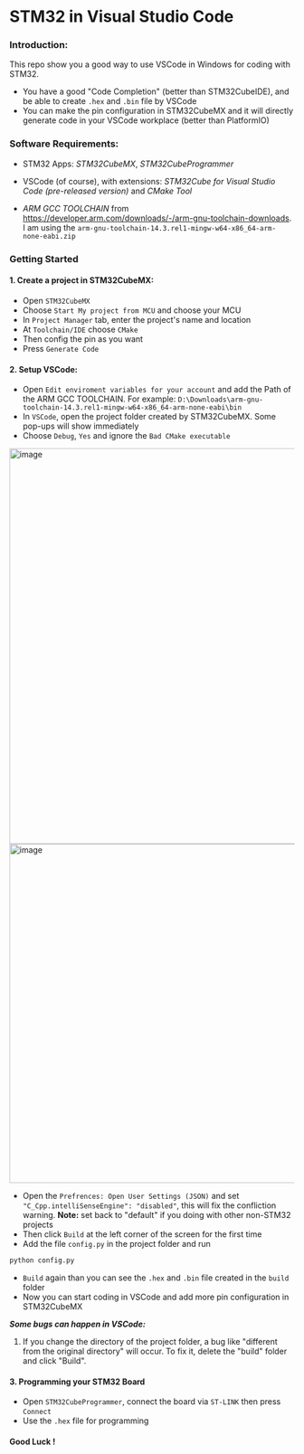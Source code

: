 # STM32 in Visual Studio Code

### Introduction:

This repo show you a good way to use VSCode in Windows for coding with STM32.

- You have a good "Code Completion" (better than STM32CubeIDE), and be able to create `.hex` and `.bin` file by VSCode
- You can make the pin configuration in STM32CubeMX and it will directly generate code in your VSCode workplace (better than PlatformIO)

### Software Requirements:

- STM32 Apps: _STM32CubeMX_, _STM32CubeProgrammer_
- VSCode (of course), with extensions: _STM32Cube for Visual Studio Code (pre-released version)_ and _CMake Tool_

- _ARM GCC TOOLCHAIN_ from https://developer.arm.com/downloads/-/arm-gnu-toolchain-downloads. I am using the `arm-gnu-toolchain-14.3.rel1-mingw-w64-x86_64-arm-none-eabi.zip`

### Getting Started

#### 1. Create a project in STM32CubeMX:

- Open `STM32CubeMX`
- Choose `Start My project from MCU` and choose your MCU
- In `Project Manager` tab, enter the project's name and location
- At `Toolchain/IDE` choose `CMake`
- Then config the pin as you want
- Press `Generate Code`

#### 2. Setup VSCode:

- Open `Edit enviroment variables for your account` and add the Path of the ARM GCC TOOLCHAIN. For example: `D:\Downloads\arm-gnu-toolchain-14.3.rel1-mingw-w64-x86_64-arm-none-eabi\bin`
- In `VSCode`, open the project folder created by STM32CubeMX. Some pop-ups will show immediately
- Choose `Debug`, `Yes` and ignore the `Bad CMake executable`

<img width="700" alt="image" src="https://github.com/user-attachments/assets/14521847-f4c8-4f51-b245-b81e0a661e70" />

<img width="600" alt="image" src="https://github.com/user-attachments/assets/5b919b3e-e069-4223-b15d-a1bd9f9370b4" />

- Open the `Prefrences: Open User Settings (JSON)` and set `"C_Cpp.intelliSenseEngine": "disabled"`, this will fix the confliction warning. **Note:** set back to "default" if you doing with other non-STM32 projects
- Then click `Build` at the left corner of the screen for the first time
- Add the file `config.py` in the project folder and run

```bash
python config.py
```

- `Build` again than you can see the `.hex` and `.bin` file created in the `build` folder
- Now you can start coding in VSCode and add more pin configuration in STM32CubeMX

**_Some bugs can happen in VSCode:_**
1. If you change the directory of the project folder, a bug like "different from the original directory" will occur. To fix it, delete the "build" folder and click "Build".

#### 3. Programming your STM32 Board

- Open `STM32CubeProgrammer`, connect the board via `ST-LINK` then press `Connect`
- Use the `.hex` file for programming

#### Good Luck !
